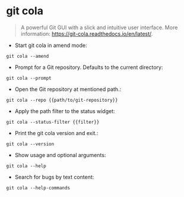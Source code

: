 # git cola

> A powerful Git GUI with a slick and intuitive user interface.
> More information: <https://git-cola.readthedocs.io/en/latest/>.

- Start git cola in amend mode:

`git cola --amend`

- Prompt for a Git repository. Defaults to the current directory:

`git cola --prompt`

- Open the Git repository at mentioned path.:

`git cola --repo {{path/to/git-repository}}`

- Apply the path filter to the status widget:

`git cola --status-filter {{filter}}`

- Print the git cola version and exit.:

`git cola --version`

- Show usage and optional arguments:

`git cola --help`

- Search for bugs by text content:

`git cola --help-commands`